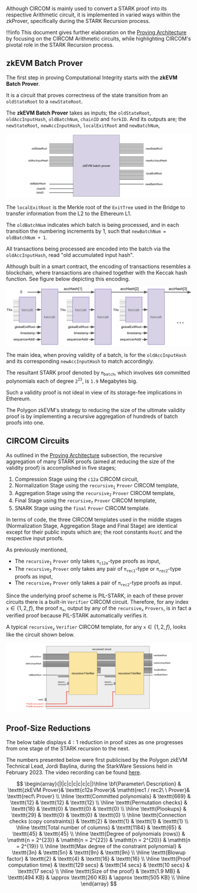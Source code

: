 Although CIRCOM is mainly used to convert a STARK proof into its respective Arithmetic circuit, it is implemented in varied ways within the zkProver, specifically during the STARK Recursion process.

!!!info
    This document gives further elaboration on the [Proving Architecture](proving-architecture.md) by focusing on the CIRCOM Arithmetic circuits, while highlighting CIRCOM's pivotal role in the STARK Recursion process.


## zkEVM Batch Prover

The first step in proving Computational Integrity starts with the **zkEVM Batch Prover**.

It is a circuit that proves correctness of the state transition from an `oldStateRoot` to a `newStateRoot`.

The **zkEVM Batch Prover** takes as inputs; the `oldStateRoot`, `oldAccInputHash`, `oldBatchNum`, `chainID` and `forkID`. And its outputs are; the `newStateRoot`, `newAccInputHash`, `localExitRoot` and `newBatchNum`,

![zkEVM Batch Prover](../../img/zkvm/04circom-batch-prover.png)

The `localExitRoot` is the Merkle root of the `ExitTree` used in the Bridge to transfer information from the L2 to the Ethereum L1.

The `oldBatchNum` indicates which batch is being processed, and in each transition the numbering increments by $1$, such that `newBatchNum = oldBatchNum + 1`.

All transactions being processed are encoded into the batch via the `oldAccInputHash`, read "old accumulated input hash".

Although built in a smart contract, the encoding of transactions resembles a blockchain, where transactions are chained together with the Keccak hash function. See figure below depicting this encoding.

![Transactions chained into a batch](../../img/zkvm/05circom-forming-batch.png)

The main idea, when proving validity of a batch, is for the `oldAccInputHash` and its corresponding `newAccInputHash` to match accordingly.

The resultant STARK proof denoted by $\mathtt{\pi_{batch}}$, which involves $\mathtt{669}$ committed polynomials each of degree $\mathtt{2^{23}}$, is $\mathtt{1.9}$ Megabytes big.

Such a validity proof is not ideal in view of its storage-fee implications in Ethereum.

The Polygon zkEVM's strategy to reducing the size of the ultimate validity proof is by implementing a recursive aggregation of hundreds of batch proofs into one.

## CIRCOM Circuits

As outlined in the [Proving Architecture](proving-architecture.md) subsection, the recursive aggregation of many STARK proofs (aimed at reducing the size of the validity proof) is accomplished in five stages;

1. Compression Stage using the `c12a` CIRCOM circuit,
2. Normalization Stage using the $\mathtt{recursive_1}\ \mathtt{Prover}$ CIRCOM template,
3. Aggregation Stage using the $\mathtt{recursive_2}\ \mathtt{Prover}$ CIRCOM template,
4. Final Stage using the $\mathtt{recursive_f}\ \mathtt{Prover}$ CIRCOM template,
5. SNARK Stage using the $\mathtt{final}\ \mathtt{Prover}$ CIRCOM template.

In terms of code, the three CIRCOM templates used in the middle stages (Normalization Stage, Aggregation Stage and Final Stage) are identical except for their public inputs which are; the root constants `RootC` and the respective input proofs.

As previously mentioned,

- The $\mathtt{recursive_1}\ \mathtt{Prover}$ only takes $\mathtt{\pi_{\texttt{c12a}}}$-type proofs as input,
- The $\mathtt{recursive_2}\ \mathtt{Prover}$ only takes any pair of $\mathtt{\pi_{\texttt{rec1}}}$-type or $\mathtt{\pi_{\texttt{rec2}}}$-type proofs as input,
- The $\mathtt{recursive_f}\ \mathtt{Prover}$ only takes a pair of $\mathtt{\pi_{\texttt{rec2}}}$-type proofs as input.

Since the underlying proof scheme is PIL-STARK, in each of these prover circuits there is a built-in $\mathtt{Verifier}$ CIRCOM circuit. Therefore, for any index $\mathtt{x} \in \{1,2,f\}$, the proof $\mathtt{\pi_{x}}$, output by any of the $\mathtt{recursive_x}\ \mathtt{Provers}$, is in fact a verified proof because PIL-STARK automatically verifies it.

A typical $\mathtt{recursive_x}\ \mathtt{Verifier}$ CIRCOM template, for any $\texttt{x} \in \{1, 2, f\}$, looks like the circuit shown below.

![Figure _ : Typical $\mathtt{recursive_1}\ \mathtt{Prover}$ CIRCOM template](../../img/zkvm/06circom-typical-recursive-prover.png)

## Proof-Size Reductions

The below table displays $\text{4}:\text{1}$ reduction in proof sizes as one progresses from one stage of the STARK recursion to the next.

The numbers presented below were first publicised by the Polygon zkEVM Technical Lead, Jordi Baylina, during the StarkWare Sessions held in February 2023. The video recording can be found [here](https://www.youtube.com/watch?v=ZwG3UI_iDAs).

$$
\begin{array}{|l|c|c|c|c|c|c|}\hline
\bf{Parameter\ Description} & \texttt{zkEVM Prover}& \texttt{c12a Prover}& \mathtt{rec1 / rec2\ \ Prover}& \texttt{recf\ Prover} \\ \hline
\texttt{Committed polynomials} & \texttt{669} & \texttt{12} & \texttt{12} & \texttt{12}  \\ \hline
\texttt{Permutation checks} & \texttt{18} & \texttt{0} & \texttt{0} & \texttt{0}  \\ \hline
\texttt{Plookups} & \texttt{29} & \texttt{0} & \texttt{0} & \texttt{0}  \\ \hline
\texttt{Connection checks (copy constraints)} & \texttt{2} & \texttt{1} & \texttt{1} & \texttt{1}  \\ \hline
\texttt{Total number of columns} & \texttt{1184} & \texttt{65} & \texttt{45} & \texttt{45}  \\ \hline
\texttt{Degree of polynomials (rows)} & \mathtt{n = 2^{23}} & \mathtt{n = 2^{22}} & \mathtt{n = 2^{20}} & \mathtt{n = 2^{19}}  \\ \hline
\texttt{Max degree of the constraint polynomial} & \texttt{3n} & \texttt{5n} & \texttt{9n} & \texttt{9n}  \\ \hline
\texttt{Blowup factor} & \texttt{2} & \texttt{4} & \texttt{16} & \texttt{16}  \\ \hline
\texttt{Proof computation time} & \texttt{129 secs} & \texttt{14 secs} & \texttt{10 secs} & \texttt{17 secs}  \\ \hline
\texttt{Size of the proof} & \texttt{1.9 MB} & \texttt{494 KB} & \approx \texttt{260 KB} & \approx \texttt{505 KB}  \\ \hline
\end{array}
$$
